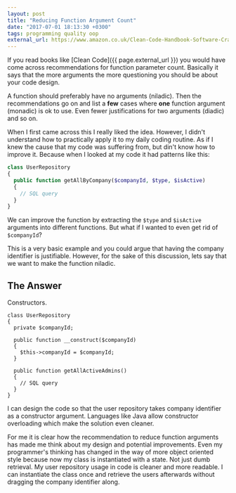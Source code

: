 ```yaml
---
layout: post
title: "Reducing Function Argument Count"
date: "2017-07-01 18:13:30 +0300"
tags: programming quality oop
external_url: https://www.amazon.co.uk/Clean-Code-Handbook-Software-Craftsmanship/dp/0132350882
---
```

If you read books like [Clean Code]({{ page.external_url }}) you would have come across recommendations for function parameter count. Basically it says that the more arguments the more questioning you should be about your code design.

A function should preferably have no arguments (niladic). Then the recommendations go on and list a **few** cases where **one** function argument (monadic) is ok to use. Even fewer justifications for two arguments (diadic) and so on.

When I first came across this I really liked the idea. However, I didn't understand how to practically apply it to my daily coding routine. As if I knew the cause that my code was suffering from, but din't know how to improve it. Because when I looked at my code it had patterns like this:

```PHP
class UserRepository
{
  public function getAllByCompany($companyId, $type, $isActive)
  {
    // SQL query
  }
}
```

We can improve the function by extracting the `$type` and `$isActive` arguments into different functions. But what if I wanted to even get rid of `$companyId`?

This is a very basic example and you could argue that having the company identifier is justifiable. However, for the sake of this discussion, lets say that we want to make the function niladic.

## The Answer

Constructors.

```
class UserRepository
{
  private $companyId;

  public function __construct($companyId)
  {
    $this->companyId = $companyId;
  }

  public function getAllActiveAdmins()
  {
    // SQL query
  }
}
```

I can design the code so that the user repository takes company identifier as a constructor argument. Languages like Java allow constructor overloading which make the solution even cleaner.

For me it is clear how the recommendation to reduce function arguments has made me think about my design and potential improvements. Even my programmer's thinking has changed in the way of more object oriented style because now my class is instantiated with a state. Not just dumb retrieval. My user repository usage in code is cleaner and more readable. I can instantiate the class once and retrieve the users afterwards without dragging the company identifier along.
